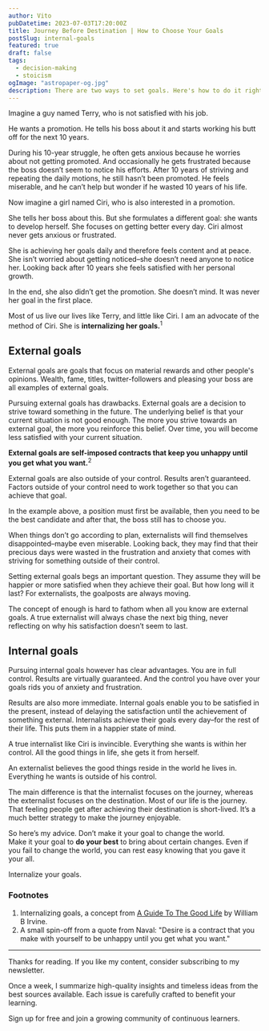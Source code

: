 ```yaml
---
author: Vito
pubDatetime: 2023-07-03T17:20:00Z
title: Journey Before Destination | How to Choose Your Goals
postSlug: internal-goals
featured: true
draft: false
tags:
  - decision-making
  - stoicism
ogImage: "astropaper-og.jpg"
description: There are two ways to set goals. Here's how to do it right.
---
```


Imagine a guy named Terry, who is not satisfied with his job.

He wants a promotion.
He tells his boss about it and starts working his butt off for the next 10 years.

During his 10-year struggle, he often gets anxious because he worries about not getting promoted.
And occasionally he gets frustrated because the boss doesn’t seem to notice his efforts.
After 10 years of striving and repeating the daily motions, he still hasn’t been promoted.
He feels miserable, and he can’t help but wonder if he wasted 10 years of his life.

Now imagine a girl named Ciri, who is also interested in a promotion.

She tells her boss about this.
But she formulates a different goal: she wants to develop herself.
She focuses on getting better every day.
Ciri almost never gets anxious or frustrated.

She is achieving her goals daily and therefore feels content and at peace.
She isn’t worried about getting noticed–she doesn’t need anyone to notice her.
Looking back after 10 years she feels satisfied with her personal growth.

In the end, she also didn’t get the promotion.
She doesn’t mind.
It was never her goal in the first place.

Most of us live our lives like Terry, and little like Ciri.
I am an advocate of the method of Ciri.
She is **internalizing her goals.**<sup>1</sup>

## External goals

External goals are goals that focus on material rewards and other people's opinions.
Wealth, fame, titles, twitter-followers and pleasing your boss are all examples of external goals.

Pursuing external goals has drawbacks.
External goals are a decision to strive toward something in the future.
The underlying belief is that your current situation is not good enough.
The more you strive towards an external goal, the more you reinforce this belief.
Over time, you will become less satisfied with your current situation.

**External goals are self-imposed contracts that keep you unhappy until you get what you want.**<sup>2</sup>

External goals are also outside of your control.
Results aren’t guaranteed.
Factors outside of your control need to work together so that you can achieve that goal.

In the example above, a position must first be available, then you need to be the best candidate and after that, the boss still has to choose you.

When things don’t go according to plan, externalists will find themselves disappointed–maybe even miserable.
Looking back, they may find that their precious days were wasted in the frustration and anxiety that comes with striving for something outside of their control.

Setting external goals begs an important question.
They assume they will be happier or more satisfied when they achieve their goal.
But how long will it last?
For externalists, the goalposts are always moving.

The concept of enough is hard to fathom when all you know are external goals.
A true externalist will always chase the next big thing, never reflecting on why his satisfaction doesn’t seem to last.

## Internal goals

Pursuing internal goals however has clear advantages.
You are in full control.
Results are virtually guaranteed.
And the control you have over your goals rids you of anxiety and frustration.

Results are also more immediate.
Internal goals enable you to be satisfied in the present, instead of delaying the satisfaction until the achievement of something external.
Internalists achieve their goals every day–for the rest of their life.
This puts them in a happier state of mind.

A true internalist like Ciri is invincible.
Everything she wants is within her control.
All the good things in life, she gets it from herself.

An externalist believes the good things reside in the world he lives in.
Everything he wants is outside of his control.

The main difference is that the internalist focuses on the journey, whereas the externalist focuses on the destination.
Most of our life is the journey.
That feeling people get after achieving their destination is short-lived.
It’s a much better strategy to make the journey enjoyable.

So here’s my advice.
Don’t make it your goal to change the world.  
Make it your goal to **do your best** to bring about certain changes.
Even if you fail to change the world, you can rest easy knowing that you gave it your all.

Internalize your goals.

### Footnotes

1. Internalizing goals, a concept from <a target="_blank" href="https://www.amazon.com/Guide-Good-Life-Ancient-Stoic/dp/1522632735?&_encoding=UTF8&tag=vitosarchive-20&linkCode=ur2&linkId=8206a478e6ec18768abcd4b79e9687b9&camp=1789&creative=9325">A Guide To The Good Life</a> by William B Irvine.
2. A small spin-off from a quote from Naval: "Desire is a contract that you make with yourself to be unhappy until you get what you want."

---

Thanks for reading. If you like my content, consider subscribing to my
newsletter.

Once a week, I summarize high-quality insights and timeless ideas from the best
sources available. Each issue is carefully crafted to benefit your learning.

Sign up for free and join a growing community of continuous learners.

<script async data-uid="39673c4bce" src="https://vitos-archiv.ck.page/39673c4bce/index.js"></script>
